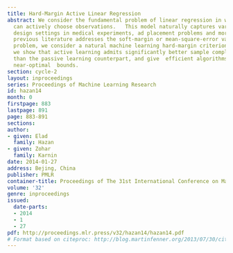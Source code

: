 ```yaml
---
title: Hard-Margin Active Linear Regression
abstract: We consider the fundamental problem of linear regression in which the designer
  can actively choose observations.   This model naturally captures various experiment
  design settings in medical experiments, ad placement problems and more. Whereas
  previous literature addresses the soft-margin or mean-square-error variants of the
  problem, we consider a natural machine learning hard-margin criterion. In this setting,
  we show that active learning admits significantly better sample complexity bounds
  than the passive learning counterpart, and give  efficient algorithms that attain
  near-optimal  bounds.
section: cycle-2
layout: inproceedings
series: Proceedings of Machine Learning Research
id: hazan14
month: 0
firstpage: 883
lastpage: 891
page: 883-891
sections: 
author:
- given: Elad
  family: Hazan
- given: Zohar
  family: Karnin
date: 2014-01-27
address: Bejing, China
publisher: PMLR
container-title: Proceedings of The 31st International Conference on Machine Learning
volume: '32'
genre: inproceedings
issued:
  date-parts:
  - 2014
  - 1
  - 27
pdf: http://proceedings.mlr.press/v32/hazan14/hazan14.pdf
# Format based on citeproc: http://blog.martinfenner.org/2013/07/30/citeproc-yaml-for-bibliographies/
---
```

